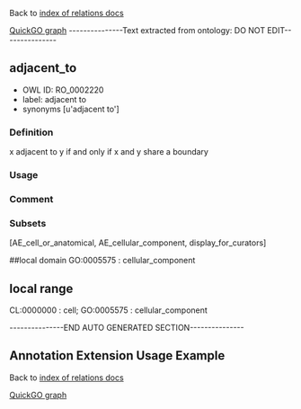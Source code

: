 Back to [index of relations docs](https://github.com/geneontology/annotation_extensions/tree/master/doc)

[QuickGO graph](http://www.ebi.ac.uk/QuickGO/AnnotationExtensionRelations.html)
---------------Text extracted from ontology: DO NOT EDIT---------------

## adjacent_to
* OWL ID: RO_0002220
* label: adjacent to
* synonyms
[u'adjacent to']

### Definition
x adjacent to y if and only if x and y share a boundary

### Usage


### Comment


### Subsets
[AE_cell_or_anatomical, AE_cellular_component, display_for_curators]

##local domain
GO:0005575 : cellular_component

## local range
CL:0000000 : cell; GO:0005575 : cellular_component

---------------END AUTO GENERATED SECTION---------------



















Annotation Extension Usage Example
----------------------------------

Back to [index of relations docs](https://github.com/geneontology/annotation_extensions/tree/master/doc)

[QuickGO graph](http://www.ebi.ac.uk/QuickGO/AnnotationExtensionRelations.html)

